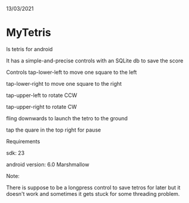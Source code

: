 13/03/2021
# MyTetris
Is tetris for android

It has a simple-and-precise controls with an SQLite db to save the score

Controls
tap-lower-left to move one square to the left

tap-lower-right to move one square to the right

tap-upper-left to rotate CCW

tap-upper-right to rotate CW

fling downwards to launch the tetro to the ground

tap the quare in the top right for pause

Requirements

sdk: 23

android version: 6.0 Marshmallow

Note: 

There is suppose to be a longpress control to save tetros for later but it doesn't work and sometimes it gets stuck for some threading problem.
